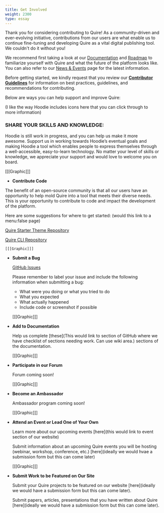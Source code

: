 ```yaml
---
title: Get Involved
weight: 2300
type: essay
---
```


Thank you for considering contributing to Quire! As a community-driven and ever-evolving initiative, contributions from our users are what enable us to continue fine-tuning and developing Quire as a vital digital publishing tool. We couldn't do it without you!

We recommend first taking a look at our [Documentation](https://quire/getty.edu/documentation) and [Roadmap](tk) to familiarize yourself with Quire and what the future of the platform looks like. You can also refer to our [News & Events](https://quire/getty.edu/documentation) page for the latest information.

Before getting started, we kindly request that you review our **[Contributor Guidelines](https://quire/getty.edu/community/contributor-guidelines)** for information on best practices, guidelines, and recommendations for contributing.

Below are ways you can help support and improve Quire:

(I like the way Hoodie includes icons here that you can click through to more information)

### SHARE YOUR SKILLS AND KNOWLEDGE:

Hoodie is still work in progress, and you can help us make it more awesome. Support us in working towards Hoodie’s eventual goals and making Hoodie a tool which enables people to express themselves through a well-accessible, easy-to-learn technology. No matter your level of skills or knowledge, we appreciate your support and would love to welcome you on board.

  [[[Graphic]]]
- **Contribute Code**

The benefit of an open-source community is that all our users have an opportunity to help mold Quire into a tool that meets their diverse needs. This is your opportunity to contribute to code and impact the development of the platform.

Here are some suggestions for where to get started: (would this link to a menu:false page)

[Quire Starter Theme Repository](https://github.com/gettypubs/quire-starter-theme)

[Quire CLI Repository](https://github.com/gettypubs/quire-cli)

    [[[Graphic]]]
- **Submit a Bug**

    [GitHub Issues](https://github.com/gettypubs/quire/issues)

    Please remember to label your issue and include the following information when submitting a bug:
    - What were you doing or what you tried to do
    - What you expected
    - What actually happened
    - Include code or screenshot if possible

    [[[Graphic]]]
- **Add to Documentation**

    Help us complete [these](This would link to section of GitHub where we have checklist of sections needing work. Can use wiki area.) sections of the documentation.

    [[[Graphic]]]
- **Participate in our Forum**

    Forum coming soon!

  [[[Graphic]]]
- **Become an Ambassador**

    Ambassador program coming soon!

    [[[Graphic]]]
- **Attend an Event or Lead One of Your Own**

    Learn more about our upcoming events [here](this would link to event section of our website)

    Submit information about an upcoming Quire events you will be hosting (webinar, workshop, conference, etc.) [here](ideally we would hvae a submission form but this can come later)

  [[[Graphic]]]
- **Submit Work to be Featured on Our Site**

    Submit your Quire projects to be featured on our website [here](ideally we would have a submission form but this can come later).

    Submit papers, articles, presentations that you have written about Quire [here](ideally we would have a submission form but this can come later).

